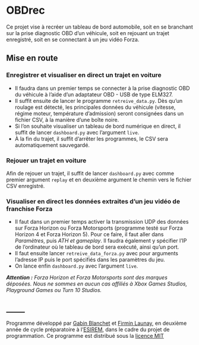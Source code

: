 # OBDrec
Ce projet vise à recréer un tableau de bord automobile, soit en se branchant sur la prise diagnostic OBD d’un véhicule,
soit en rejouant un trajet enregistré, soit en se connectant à un jeu vidéo Forza.


## Mise en route

### Enregistrer et visualiser en direct un trajet en voiture
* Il faudra dans un premier temps se connecter à la prise diagnostic OBD du véhicule à l’aide d’un adaptateur OBD - USB de
type ELM327.
* Il suffit ensuite de lancer le programme `retreive_data.py`. Dès qu’un roulage est détecté, les principales données du
véhicule (vitesse, régime moteur, température d’admission) seront consignées dans un fichier CSV, à la manière d’une
boîte noire.
* Si l’on souhaite visualiser un tableau de bord numérique en direct, il suffit de lancer `dashboard.py` avec l’argument
`live`.
* À la fin du trajet, il suffit d’arrêter les programmes, le CSV sera automatiquement sauvegardé.

### Rejouer un trajet en voiture
Afin de rejouer un trajet, il suffit de lancer `dashboard.py` avec comme premier argument `replay` et en deuxième
argument le chemin vers le fichier CSV enregistré.

### Visualiser en direct les données extraites d’un jeu vidéo de franchise Forza
* Il faut dans un premier temps activer la transmission UDP des données sur Forza Horizon ou Forza Motorsports
(programme testé sur Forza Horizon 4 et Forza Horizon 5). Pour ce faire, il faut aller dans _Paramètres_, puis _ATH et
gameplay_. Il faudra également y spécifier l’IP de l’ordinateur où le tableau de bord sera exécuté, ainsi qu’un port.
* Il faut ensuite lancer `retreive_data_forza.py` avec pour arguments l’adresse IP puis le port spécifiés dans les
paramètres du jeu.
* On lance enfin `dashboard.py` avec l’argument `live`.

___Attention :__ Forza Horizon et Forza Motorsports sont des marques déposées. Nous ne sommes en aucun cas affiliés à
Xbox Games Studios, Playground Games ou Turn 10 Studios._

## _____
Programme développé par [Gabin Blanchet](mailto:Gabin_Blanchet@etu.u-bourgogne.fr) et
[Firmin Launay](mailto:Firmin_Launay@etu.u-bourgogne.fr), en deuxième année de cycle préparatoire à
l’[ESIREM](https://esirem.u-bourgogne.fr/), dans le cadre du projet de programmation. Ce programme est distribué sous la
[licence MIT](./LICENSE)
